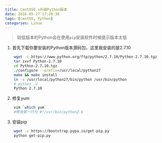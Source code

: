 ```yaml
---
title: CentOS6.x升级Python版本
date: 2016-05-27 17:28:38
tags: [CentOS, Python]
categories: Linux
---
```


> 较低版本的Python会在使用`pip`安装软件时候提示版本太低

1. 首先下载你要安装的Python版本源码包，这里我安装的是2.7.10

```sh
    wget -c https://www.python.org/ftp/python/2.7.10/Python-2.7.10.tgz
    tar zxvf Python-2.7.10
    cd Python-2.7.10.tgz
    ./configure --prefix=/usr/local/python27
    make && make install
    ln -s /usr/local/python27/bin/python /usr/bin/python
    # python -V
    Python 2.7.10
```
<!-- more -->

2. 修复yum

```sh
    vim `which yum`
    #修改第一行为 #!/usr/bin/python2.6 
```

3. 安装pip

```sh
    wget -c https://bootstrap.pypa.io/get-pip.py
    python get-pip.py
```